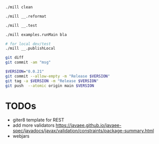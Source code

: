 
```sh

./mill clean

./mill __.reformat

./mill __.test

./mill examples.runMain bla

# for local dev/test
./mill __.publishLocal

git diff
git commit -am "msg"

$VERSION="0.0.21"
git commit --allow-empty -m "Release $VERSION"
git tag -a $VERSION -m "Release $VERSION"
git push  --atomic origin main $VERSION


```

# TODOs

- giter8 template for REST
- add more validators https://javaee.github.io/javaee-spec/javadocs/javax/validation/constraints/package-summary.html
- webjars

